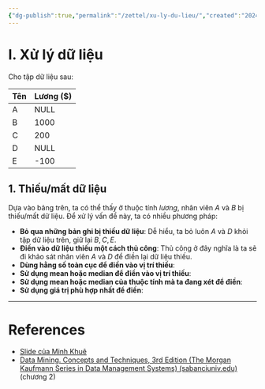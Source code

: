 ```yaml
---
{"dg-publish":true,"permalink":"/zettel/xu-ly-du-lieu/","created":"2024-03-06T12:06:48.224+07:00","updated":"2024-03-06T16:23:40.212+07:00"}
---
```


# I. Xử lý dữ liệu

Cho tập dữ liệu sau:

| Tên | Lương ($) |
| --- | --------- |
| A   | NULL      |
| B   | 1000      |
| C   | 200       |
| D   | NULL      |
| E   | -100      |

## 1. Thiếu/mất dữ liệu 

Dựa vào bảng trên, ta có thể thấy ở thuộc tính *lương*, nhân viên $A$ và $B$ bị thiếu/mất dữ liệu. Để xử lý vấn đề này, ta có nhiều phương pháp:
- **Bỏ qua những bản ghi bị thiếu dữ liệu**: Dễ hiểu, ta bỏ luôn $A$ và $D$ khỏi tập dữ liệu trên, giữ lại $B, C, E$.
- **Điền vào dữ liệu thiếu một cách thủ công**: Thủ công ở đây nghĩa là ta sẽ đi khảo sát nhân viên $A$ và $D$ để điền lại dữ liệu thiếu.
- **Dùng hằng số toàn cục để điền vào vị trí thiếu**: 
- **Sử dụng mean hoặc median để điền vào vị trí thiếu**:
- **Sử dụng mean hoặc median của thuộc tính mà ta đang xét để điền**: 
- **Sử dụng giá trị phù hợp nhất để điền**:

---
# References

- [Slide của Minh Khuê](https://drive.google.com/drive/folders/1uV0XUuGgCSGILaI5b3CKPizY_1IK1aTx)
- [Data Mining. Concepts and Techniques, 3rd Edition (The Morgan Kaufmann Series in Data Management Systems) (sabanciuniv.edu)](https://myweb.sabanciuniv.edu/rdehkharghani/files/2016/02/The-Morgan-Kaufmann-Series-in-Data-Management-Systems-Jiawei-Han-Micheline-Kamber-Jian-Pei-Data-Mining.-Concepts-and-Techniques-3rd-Edition-Morgan-Kaufmann-2011.pdf) (chương 2)